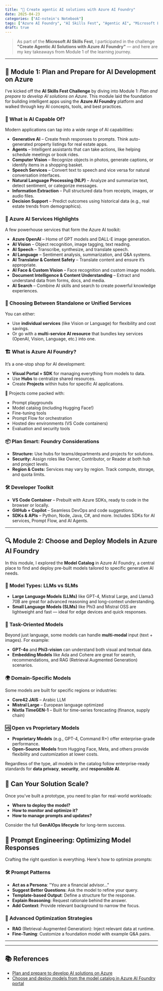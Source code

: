 ```yaml
---
title: "🧠 Create agentic AI solutions with Azure AI Foundry"
date: 2025-04-23
categories: ["AI-nstein's Notebook"]
tags: ["Azure AI Foundry", "AI Skills Fest", "Agentic AI", "Microsoft Learn"]
draft: true
---
```

> As part of the **Microsoft AI Skills Fest**, I participated in the challenge **"Create Agentic AI Solutions with Azure AI Foundry"** — and here are my key takeaways from Module 1 of the learning journey.

---
## 📌 Module 1: Plan and Prepare for AI Development on Azure

I’ve kicked off the **AI Skills Fest Challenge** by diving into Module 1: *Plan and prepare to develop AI solutions on Azure*. This module laid the foundation for building intelligent apps using the **Azure AI Foundry** platform and walked through key AI concepts, tools, and best practices.

### 🤖 What is AI Capable Of?

Modern applications can tap into a wide range of AI capabilities:

- **Generative AI** – Create fresh responses to prompts. Think auto-generated property listings for real estate apps.
- **Agents** – Intelligent assistants that can take actions, like helping schedule meetings or book rides.
- **Computer Vision** – Recognize objects in photos, generate captions, or identify items in a shopping basket.
- **Speech Services** – Convert text to speech and vice versa for natural conversation interfaces.
- **Natural Language Processing (NLP)** – Analyze and summarize text, detect sentiment, or categorize messages.
- **Information Extraction** – Pull structured data from receipts, images, or audio files.
- **Decision Support** – Predict outcomes using historical data (e.g., real estate trends from demographics).

### 🧰 Azure AI Services Highlights

A few powerhouse services that form the Azure AI toolkit:

- **Azure OpenAI** – Home of GPT models and DALL-E image generation.
- **AI Vision** – Object recognition, image tagging, text reading.
- **AI Speech** – Transcribe, synthesize, and translate speech.
- **AI Language** – Sentiment analysis, summarization, and Q&A systems.
- **AI Translator & Content Safety** – Translate content and ensure it’s appropriate.
- **AI Face & Custom Vision** – Face recognition and custom image models.
- **Document Intelligence & Content Understanding** – Extract and understand data from forms, docs, and media.
- **AI Search** – Combine AI skills and search to create powerful knowledge experiences.

### 🧩 Choosing Between Standalone or Unified Services

You can either:
- Use **individual services** (like Vision or Language) for flexibility and cost savings.
- Or go with a **multi-service AI resource** that bundles key services (OpenAI, Vision, Language, etc.) into one.

### 🏗️ What is Azure AI Foundry?

It’s a one-stop shop for AI development:
- **Visual Portal + SDK** for managing everything from models to data.
- Use **Hubs** to centralize shared resources.
- Create **Projects** within hubs for specific AI applications.

🧪 Projects come packed with:
- Prompt playgrounds
- Model catalog (including Hugging Face!)
- Fine-tuning tools
- Prompt Flow for orchestration
- Hosted dev environments (VS Code containers)
- Evaluation and security tools

### 📦 Plan Smart: Foundry Considerations

- **Structure:** Use hubs for teams/departments and projects for solutions.
- **Security:** Assign roles like Owner, Contributor, or Reader at both hub and project levels.
- **Region & Costs:** Services may vary by region. Track compute, storage, and quota limits.

### 🛠️ Developer Toolkit

- **VS Code Container** – Prebuilt with Azure SDKs, ready to code in the browser or locally.
- **GitHub + Copilot** – Seamless DevOps and code suggestions.
- **SDKs & APIs** – Python, Node, Java, C#, and more. Includes SDKs for AI services, Prompt Flow, and AI Agents.

---
## 🔍 Module 2: Choose and Deploy Models in Azure AI Foundry

In this module, I explored the **Model Catalog** in Azure AI Foundry, a central place to find and deploy pre-built models tailored to specific generative AI needs.

### 🧠 Model Types: LLMs vs SLMs

- **Large Language Models (LLMs)** like GPT-4, Mistral Large, and Llama3 70B are great for advanced reasoning and long-context understanding.
- **Small Language Models (SLMs)** like Phi3 and Mistral OSS are lightweight and fast — ideal for edge devices and quick responses.

### 🧭 Task-Oriented Models

Beyond just language, some models can handle **multi-modal** input (text + images). For example:
- **GPT-4o** and **Phi3-vision** can understand both visual and textual data.
- **Embedding Models** like Ada and Cohere are great for search, recommendations, and RAG (Retrieval Augmented Generation) scenarios.

### 🌍 Domain-Specific Models

Some models are built for specific regions or industries:
- **Core42 JAIS** – Arabic LLM
- **Mistral Large** – European language optimized
- **Nixtla TimeGEN-1** – Built for time-series forecasting (finance, supply chain)

### 🆚 Open vs Proprietary Models

- **Proprietary Models** (e.g., GPT-4, Command R+) offer enterprise-grade performance.
- **Open-Source Models** from Hugging Face, Meta, and others provide flexibility and customization at lower costs.

Regardless of the type, all models in the catalog follow enterprise-ready standards for **data privacy**, **security**, and **responsible AI**.

## 🚀 Can Your Solution Scale?

Once you’ve built a prototype, you need to plan for real-world workloads:
- **Where to deploy the model?**
- **How to monitor and optimize it?**
- **How to manage prompts and updates?**

Consider the full **GenAIOps lifecycle** for long-term success.

## 🎯 Prompt Engineering: Optimizing Model Responses

Crafting the right question is everything. Here's how to optimize prompts:

### 🛠️ Prompt Patterns

- **Act as a Persona**: "You are a financial advisor..."
- **Suggest Better Questions**: Ask the model to refine your query.
- **Template-based Output**: Define a structure for the response.
- **Explain Reasoning**: Request rationale behind the answer.
- **Add Context**: Provide relevant background to narrow the focus.

### 🔧 Advanced Optimization Strategies

- **RAG** (Retrieval-Augmented Generation): Inject relevant data at runtime.
- **Fine-Tuning**: Customize a foundation model with example Q&A pairs.

---

---
## 📚 References

- [Plan and prepare to develop AI solutions on Azure](https://learn.microsoft.com/en-us/training/modules/prepare-azure-ai-development/?ref=collection&listId=60yka7t2o8od52&sharingId=6A9F03F25E12DA9E&wt.mc_id=aiskillsfest_msftlearn_training_wwl_challenge_tech)  
- [Choose and deploy models from the model catalog in Azure AI Foundry portal](https://learn.microsoft.com/en-us/training/modules/explore-models-azure-ai-studio/?ref=collection&listId=60yka7t2o8od52&sharingId=6A9F03F25E12DA9E&wt.mc_id=aiskillsfest_msftlearn_training_wwl_challenge_tech)

